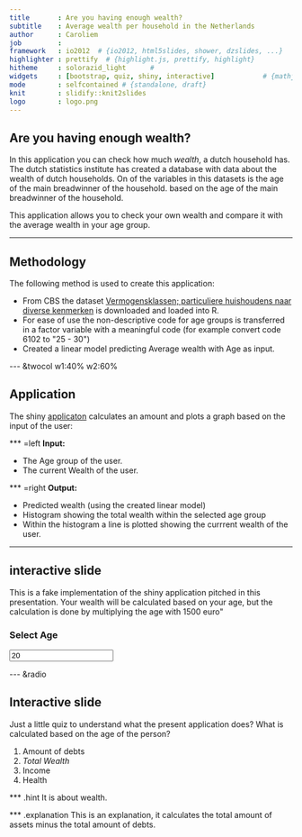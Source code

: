 ```yaml
---
title       : Are you having enough wealth?
subtitle    : Average wealth per household in the Netherlands
author      : Caroliem
job         : 
framework   : io2012  # {io2012, html5slides, shower, dzslides, ...}
highlighter : prettify  # {highlight.js, prettify, highlight}
hitheme     : solorazid_light      # 
widgets     : [bootstrap, quiz, shiny, interactive]            # {mathjax, quiz, bootstrap, shiny, interactive}
mode        : selfcontained # {standalone, draft}
knit        : slidify::knit2slides
logo        : logo.png
--- 
```


## Are you having enough wealth?

In this application you can check how much *wealth*, a dutch household has. 
The dutch statistics institute has created a database with data about the wealth of dutch households.
On of the variables in this datasets is the age of the main breadwinner of the household.
based on the age of the main breadwinner of the household.

This application allows you to check your own wealth and compare it with the average wealth in your age group.

---
## Methodology

The following method is used to create this application:

- From CBS the dataset [Vermogensklassen; particuliere huishoudens naar diverse kenmerken](Http://www.cbs.nl) is downloaded and loaded into R.
- For ease of use the non-descriptive code for age groups is transferred in a factor variable with a meaningful code (for example convert code 6102 to "25 - 30")
- Created a linear model predicting Average wealth with Age as input.

--- &twocol w1:40% w2:60%
## Application
The shiny [applicaton](https://caroliem.shinyapps.io/Shiny/) calculates an amount and plots a graph based on the input of the user:
 
*** =left
**Input:**

- The Age group of the user. 
- The current Wealth of the user.

*** =right
**Output:**
 
- Predicted wealth (using the created linear model)
- Histogram showing the total wealth within the selected age group
- Within the histogram a line is plotted showing the currrent wealth of the user. 

---
## interactive slide

This is a fake implementation of the shiny application pitched in this presentation. 
Your wealth will be calculated based on your age, but the calculation is done by multiplying the age with 1500 euro"
<div class="row-fluid">
  <div class="col-sm-4">
    <form class="well">
      <div class="form-group shiny-input-container">
        <label for="Age">
          <h3>Select Age</h3>
        </label>
        <input id="Age" type="number" class="form-control" value="20"/>
      </div>
    </form>
  </div>
  <div class="col-sm-8">
    <div id="text3" class="shiny-text-output"></div>
    <strong>
      <div id="text2" class="shiny-text-output"></div>
    </strong>
  </div>
</div>

--- &radio
## Interactive slide

Just a little quiz to understand what the present application does?
What is calculated based on the age of the person?

1. Amount of debts
2. _Total Wealth_
3. Income
4. Health

*** .hint
It is about wealth.

*** .explanation
This is an explanation, it calculates the total amount of assets minus the total amount of debts.


